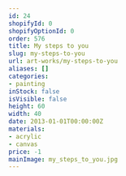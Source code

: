 ```yaml
---
id: 24
shopifyId: 0
shopifyOptionId: 0
order: 576
title: My steps to you
slug: my-steps-to-you
url: art-works/my-steps-to-you
aliases: []
categories:
- painting
inStock: false
isVisible: false
height: 60
width: 40
date: 2013-01-01T00:00:00Z
materials:
- acrylic
- canvas
price: -1
mainImage: my_steps_to_you.jpg
---
```

